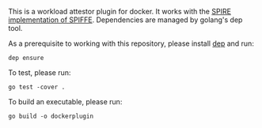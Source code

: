 This is a workload attestor plugin for docker. It works with the [SPIRE implementation of SPIFFE](https://github.com/spiffe/spire). Dependencies are managed by golang's dep tool.

As a prerequisite to working with this repository, please install [dep](https://github.com/golang/dep) and run:
```
dep ensure
```

To test, please run:
```
go test -cover .
```

To build an executable, please run:
```
go build -o dockerplugin
```
